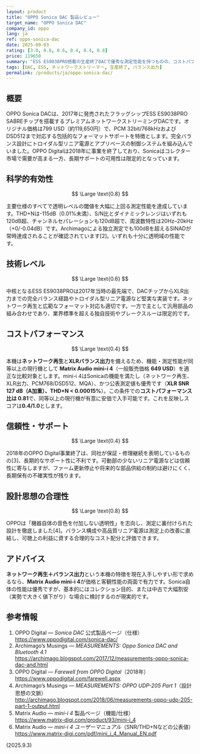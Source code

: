```yaml
---
layout: product
title: "OPPO Sonica DAC 製品レビュー"
target_name: "OPPO Sonica DAC"
company_id: oppo
lang: ja
ref: oppo-sonica-dac
date: 2025-09-03
rating: [3.0, 0.8, 0.6, 0.4, 0.4, 0.8]
price: 119650
summary: "ESS ES9038PRO搭載の生産終了DACで優秀な測定性能を持つものの、コストパフォーマンスと長期サポートに課題"
tags: [DAC, ESS, ネットワークストリーマー, 生産終了, バランス出力]
permalink: /products/ja/oppo-sonica-dac/
---
```


## 概要

OPPO Sonica DACは、2017年に発売されたフラッグシップESS ES9038PRO SABREチップを搭載するプレミアムネットワークストリーミングDACです。オリジナル価格は799 USD（約119,650円）で、PCM 32bit/768kHzおよびDSD512まで対応する包括的なフォーマットサポートを特徴とします。完全バランス設計にトロイダル型リニア電源とアプリベースの制御システムを組み込んでいました。OPPO Digitalは2018年に事業を終了しており、Sonicaはコレクター市場で需要が高まる一方、長期サポートの可用性は限定的となっています。

## 科学的有効性

$$ \Large \text{0.8} $$

主要仕様のすべてで透明レベルの閾値を大幅に上回る測定性能を達成しています。THD+Nは-115dB（0.01%未満）、S/N比とダイナミックレンジはいずれも120dB超、チャンネルセパレーションも120dB超で、周波数特性は20Hz–20kHz（+0/-0.04dB）です。Archimagoによる独立測定でも100dBを超えるSINADが常時達成されることが確認されています[2]。いずれも十分に透明域の性能です。

## 技術レベル

$$ \Large \text{0.6} $$

中核となるESS ES9038PROは2017年当時の最先端で、DACチップからXLR出力までの完全バランス経路やトロイダル型リニア電源など堅実な実装です。ネットワーク再生と広範なフォーマット対応も適切です。一方で主として汎用部品の組み合わせであり、業界標準を超える独自技術やブレークスルーは限定的です。

## コストパフォーマンス

$$ \Large \text{0.4} $$

本機は**ネットワーク再生**と**XLRバランス出力**を備えるため、機能・測定性能が同等以上の現行機として **Matrix Audio mini-i 4**（一般販売価格 **649 USD**）を適正な比較対象とします。mini-i 4はSonicaの機能を満たし（ネットワーク再生、XLR出力、PCM768/DSD512、MQA）、かつ公表測定値も優秀です（**XLR SNR 127 dB（A加重）、THD+N < 0.00015%**）。この条件での**コストパフォーマンス比は 0.81**で、同等以上の現行機が有意に安価で入手可能です。これを反映しスコアは**0.4/1.0**とします。

## 信頼性・サポート

$$ \Large \text{0.4} $$

2018年のOPPO Digital事業終了は、同社が保証・修理継続を表明しているものの[3]、長期的なサポート性に不利です。可動部の少ないリニア電源などは信頼性に寄与しますが、ファーム更新停止や将来的な部品供給の制約は避けにくく、長期保有の不確実性が残ります。

## 設計思想の合理性

$$ \Large \text{0.8} $$

OPPOは「機器自体の音色を付加しない透明性」を志向し、測定に裏付けられた設計を徹底しました[4]。バランス構成や高品質リニア電源は測定上の改善に直結し、可聴上の利益に資する合理的なコスト配分と評価できます。

## アドバイス

**ネットワーク再生＋バランス出力**という本機の特徴を現在入手しやすい形で求めるなら、**Matrix Audio mini-i 4**が価格と客観性能の両面で有力です。Sonica自体の性能は優秀ですが、基本的にはコレクション目的、または中古で大幅割安（実勢で大きく値下がり）な場合に検討するのが現実的です。

## 参考情報

1. OPPO Digital — *Sonica DAC* 公式製品ページ（仕様）  
   https://www.oppodigital.com/sonica-dac/
2. Archimago’s Musings — *MEASUREMENTS: Oppo Sonica DAC and Bluetooth 4.1*  
   https://archimago.blogspot.com/2017/12/measurements-oppo-sonica-dac-and.html
3. OPPO Digital — *Farewell from OPPO Digital*（2018年）  
   https://www.oppodigital.com/farewell.aspx
4. Archimago’s Musings — *MEASUREMENTS: OPPO UDP-205 Part 1*（設計思想の文脈）  
   http://archimago.blogspot.com/2018/06/measurements-oppo-udp-205-part-1-output.html
5. Matrix Audio — *mini-i 4* 製品ページ（機能/仕様）  
   https://www.matrix-digi.com/product/93/mini-i_4
6. Matrix Audio — *mini-i 4 ユーザーマニュアル*（SNR/THD+Nなどの公表値）  
   https://www.matrix-digi.com/pdf/mini_i_4_Manual_EN.pdf

(2025.9.3)

